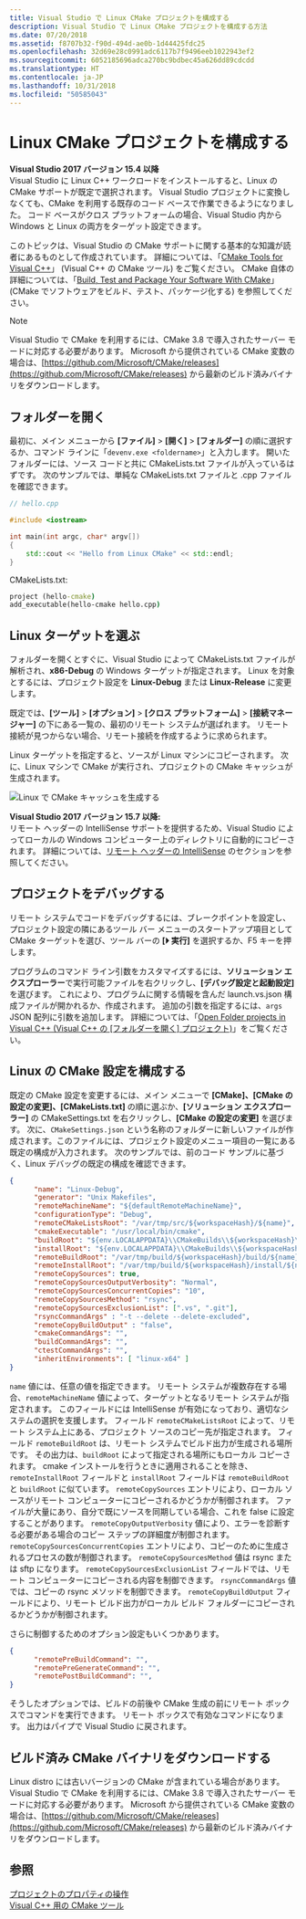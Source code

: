 ```yaml
---
title: Visual Studio で Linux CMake プロジェクトを構成する
description: Visual Studio で Linux CMake プロジェクトを構成する方法
ms.date: 07/20/2018
ms.assetid: f8707b32-f90d-494d-ae0b-1d44425fdc25
ms.openlocfilehash: 32d69e28c0991adc6117b7f9496eeb1022943ef2
ms.sourcegitcommit: 6052185696adca270bc9bdbec45a626dd89cdcdd
ms.translationtype: HT
ms.contentlocale: ja-JP
ms.lasthandoff: 10/31/2018
ms.locfileid: "50585043"
---
```

# <a name="configure-a-linux-cmake-project"></a>Linux CMake プロジェクトを構成する

**Visual Studio 2017 バージョン 15.4 以降**<br/>
Visual Studio に Linux C++ ワークロードをインストールすると、Linux の CMake サポートが既定で選択されます。 Visual Studio プロジェクトに変換しなくても、CMake を利用する既存のコード ベースで作業できるようになりました。 コード ベースがクロス プラットフォームの場合、Visual Studio 内から Windows と Linux の両方をターゲット設定できます。

このトピックは、Visual Studio の CMake サポートに関する基本的な知識が読者にあるものとして作成されています。 詳細については、「[CMake Tools for Visual C++](../ide/cmake-tools-for-visual-cpp.md)」 (Visual C++ の CMake ツール) をご覧ください。 CMake 自体の詳細については、「[Build, Test and Package Your Software With CMake](https://cmake.org/)」 (CMake でソフトウェアをビルド、テスト、パッケージ化する) を参照してください。

> [!NOTE]
> Visual Studio で CMake を利用するには、CMake 3.8 で導入されたサーバー モードに対応する必要があります。 Microsoft から提供されている CMake 変数の場合は、[https://github.com/Microsoft/CMake/releases](https://github.com/Microsoft/CMake/releases) から最新のビルド済みバイナリをダウンロードします。

## <a name="open-a-folder"></a>フォルダーを開く

最初に、メイン メニューから **[ファイル]** > **[開く]** > **[フォルダー]** の順に選択するか、コマンド ラインに「`devenv.exe <foldername>`」と入力します。 開いたフォルダーには、ソース コードと共に CMakeLists.txt ファイルが入っているはずです。
次のサンプルでは、単純な CMakeLists.txt ファイルと .cpp ファイルを確認できます。

```cpp
// hello.cpp

#include <iostream>

int main(int argc, char* argv[])
{
    std::cout << "Hello from Linux CMake" << std::endl;
}
```

CMakeLists.txt:

```cmd
project (hello-cmake)
add_executable(hello-cmake hello.cpp)
```

## <a name="choose-a-linux-target"></a>Linux ターゲットを選ぶ

フォルダーを開くとすぐに、Visual Studio によって CMakeLists.txt ファイルが解析され、**x86-Debug** の Windows ターゲットが指定されます。 Linux を対象とするには、プロジェクト設定を **Linux-Debug** または **Linux-Release** に変更します。

既定では、**[ツール]** > **[オプション]** > **[クロス プラットフォーム]** > **[接続マネージャー]** の下にある一覧の、最初のリモート システムが選ばれます。 リモート接続が見つからない場合、リモート接続を作成するように求められます。

Linux ターゲットを指定すると、ソースが Linux マシンにコピーされます。 次に、Linux マシンで CMake が実行され、プロジェクトの CMake キャッシュが生成されます。

![Linux で CMake キャッシュを生成する](media/cmake-linux-1.png "Linux で CMake キャッシュを生成する")

**Visual Studio 2017 バージョン 15.7 以降:**<br/>
リモート ヘッダーの IntelliSense サポートを提供するため、Visual Studio によってローカルの Windows コンピューター上のディレクトリに自動的にコピーされます。 詳細については、[リモート ヘッダーの IntelliSense](configure-a-linux-project.md#remote_intellisense) のセクションを参照してください。

## <a name="debug-the-project"></a>プロジェクトをデバッグする

リモート システムでコードをデバッグするには、ブレークポイントを設定し、プロジェクト設定の隣にあるツール バー メニューのスタートアップ項目として CMake ターゲットを選び、ツール バーの **[&#x23f5; 実行]** を選択するか、F5 キーを押します。

プログラムのコマンド ライン引数をカスタマイズするには、**ソリューション エクスプローラー**で実行可能ファイルを右クリックし、**[デバッグ設定と起動設定]** を選びます。 これにより、プログラムに関する情報を含んだ launch.vs.json 構成ファイルが開かれるか、作成されます。 追加の引数を指定するには、`args` JSON 配列に引数を追加します。 詳細については、「[Open Folder projects in Visual C++ (Visual C++ の [フォルダーを開く] プロジェクト)](../ide/non-msbuild-projects.md)」をご覧ください。

## <a name="configure-cmake-settings-for-linux"></a>Linux の CMake 設定を構成する

既定の CMake 設定を変更するには、メイン メニューで **[CMake]、[CMake の設定の変更]、[CMakeLists.txt]** の順に選ぶか、**[ソリューション エクスプローラー]** の CMakeSettings.txt を右クリックし、**[CMake の設定の変更]** を選びます。 次に、`CMakeSettings.json` という名称のフォルダーに新しいファイルが作成されます。このファイルには、プロジェクト設定のメニュー項目の一覧にある既定の構成が入力されます。 次のサンプルでは、前のコード サンプルに基づく、Linux デバッグの既定の構成を確認できます。

```json
{
      "name": "Linux-Debug",
      "generator": "Unix Makefiles",
      "remoteMachineName": "${defaultRemoteMachineName}",
      "configurationType": "Debug",
      "remoteCMakeListsRoot": "/var/tmp/src/${workspaceHash}/${name}",
      "cmakeExecutable": "/usr/local/bin/cmake",
      "buildRoot": "${env.LOCALAPPDATA}\\CMakeBuilds\\${workspaceHash}\\build\\${name}",
      "installRoot": "${env.LOCALAPPDATA}\\CMakeBuilds\\${workspaceHash}\\install\\${name}",
      "remoteBuildRoot": "/var/tmp/build/${workspaceHash}/build/${name}",
      "remoteInstallRoot": "/var/tmp/build/${workspaceHash}/install/${name}",
      "remoteCopySources": true,
      "remoteCopySourcesOutputVerbosity": "Normal",
      "remoteCopySourcesConcurrentCopies": "10",
      "remoteCopySourcesMethod": "rsync",
      "remoteCopySourcesExclusionList": [".vs", ".git"],
      "rsyncCommandArgs" : "-t --delete --delete-excluded",
      "remoteCopyBuildOutput" : "false",
      "cmakeCommandArgs": "",
      "buildCommandArgs": "",
      "ctestCommandArgs": "",
      "inheritEnvironments": [ "linux-x64" ]
}
```

`name` 値には、任意の値を指定できます。 リモート システムが複数存在する場合、`remoteMachineName` 値によって、ターゲットとなるリモート システムが指定されます。 このフィールドには IntelliSense が有効になっており、適切なシステムの選択を支援します。 フィールド `remoteCMakeListsRoot` によって、リモート システム上にある、プロジェクト ソースのコピー先が指定されます。 フィールド `remoteBuildRoot` は、リモート システムでビルド出力が生成される場所です。 その出力は、`buildRoot` によって指定される場所にもローカル コピーされます。 cmake インストールを行うときに適用されることを除き、`remoteInstallRoot` フィールドと `installRoot` フィールドは `remoteBuildRoot` と `buildRoot` に似ています。 `remoteCopySources` エントリにより、ローカル ソースがリモート コンピューターにコピーされるかどうかが制御されます。 ファイルが大量にあり、自分で既にソースを同期している場合、これを false に設定することがあります。 `remoteCopyOutputVerbosity` 値により、エラーを診断する必要がある場合のコピー ステップの詳細度が制御されます。 `remoteCopySourcesConcurrentCopies` エントリにより、コピーのために生成されるプロセスの数が制御されます。 `remoteCopySourcesMethod` 値は rsync または sftp になります。 `remoteCopySourcesExclusionList` フィールドでは、リモート コンピューターにコピーされる内容を制御できます。 `rsyncCommandArgs` 値では、コピーの rsync メソッドを制御できます。 `remoteCopyBuildOutput` フィールドにより、リモート ビルド出力がローカル ビルド フォルダーにコピーされるかどうかが制御されます。

さらに制御するためのオプション設定もいくつかあります。

```json
{
      "remotePreBuildCommand": "",
      "remotePreGenerateCommand": "",
      "remotePostBuildCommand": "",
}
```

そうしたオプションでは、ビルドの前後や CMake 生成の前にリモート ボックスでコマンドを実行できます。 リモート ボックスで有効なコマンドになります。 出力はパイプで Visual Studio に戻されます。

## <a name="download-prebuilt-cmake-binaries"></a>ビルド済み CMake バイナリをダウンロードする

Linux distro には古いバージョンの CMake が含まれている場合があります。 Visual Studio で CMake を利用するには、CMake 3.8 で導入されたサーバー モードに対応する必要があります。 Microsoft から提供されている CMake 変数の場合は、[https://github.com/Microsoft/CMake/releases](https://github.com/Microsoft/CMake/releases) から最新のビルド済みバイナリをダウンロードします。

## <a name="see-also"></a>参照

[プロジェクトのプロパティの操作](../ide/working-with-project-properties.md)<br/>
[Visual C++ 用の CMake ツール](../ide/cmake-tools-for-visual-cpp.md)
